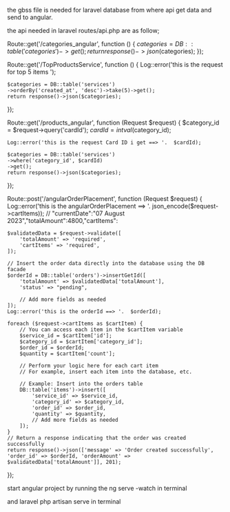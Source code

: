 the gbss file is needed for laravel database from where api get data and send to angular.


the api needed in laravel routes/api.php are as follow;

Route::get('/categories_angular', function () {
    $categories = DB::table('categories')
        ->get();
    return response()->json($categories);
});


Route::get('/TopProductsService', function () {
    Log::error('this is the request for top 5 items ');

    $categories = DB::table('services')
    ->orderBy('created_at', 'desc')->take(5)->get();
    return response()->json($categories);
});


Route::get('/products_angular', function (Request $request) {
    $category_id = $request->query('cardId');
    $cardId = intval($category_id);

    Log::error('this is the request Card ID i get ==> '.  $cardId);

    $categories = DB::table('services')
    ->where('category_id', $cardId)
    ->get();
    return response()->json($categories);
});

Route::post('/angularOrderPlacement', function (Request $request) {
    Log::error('this is the angularOrderPlacement ==> '.  json_encode($request->cartItems));
    // "currentDate":"07 August 2023","totalAmount":4800,"cartItems":

    $validatedData = $request->validate([
        'totalAmount' => 'required',
        'cartItems' => 'required',
    ]);

    // Insert the order data directly into the database using the DB facade
    $orderId = DB::table('orders')->insertGetId([
        'totalAmount' => $validatedData['totalAmount'],
        'status' => "pending",

        // Add more fields as needed
    ]);
    Log::error('this is the orderId ==> '.  $orderId);

    foreach ($request->cartItems as $cartItem) {
        // You can access each item in the $cartItem variable
        $service_id = $cartItem['id'];
        $category_id = $cartItem['category_id'];
        $order_id = $orderId;
        $quantity = $cartItem['count'];

        // Perform your logic here for each cart item
        // For example, insert each item into the database, etc.

        // Example: Insert into the orders table
        DB::table('items')->insert([
            'service_id' => $service_id,
            'category_id' => $category_id,
            'order_id' => $order_id,
            'quantity' => $quantity,
            // Add more fields as needed
        ]);
    }
    // Return a response indicating that the order was created successfully
    return response()->json(['message' => 'Order created successfully', 'order_id' => $orderId, 'orderAmount' => $validatedData['totalAmount']], 201);
});





start angular project by running the 
ng serve -watch
in terminal

and laravel 
php artisan serve
in terminal